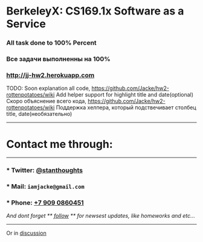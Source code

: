 # BerkeleyX: CS169.1x Software as a Service

### All task done to 100% Percent
### Все задачи выполненны на 100%
### http://jj-hw2.herokuapp.com


TODO:
Soon explanation all code, https://github.com/Jacke/hw2-rottenpotatoes/wiki 
Add helper support for highlight title and date(optional)
Скоро объяснение всего кода, https://github.com/Jacke/hw2-rottenpotatoes/wiki 
Поддержка хелпера, который подствечивает столбец title, date(необязательно)

***
# Contact me through:

***

### * Twitter: [@stanthoughts](http://twitter.com/stanthoughts)
### * Mail: `iamjacke@gmail.com`
### * Phone: [+7 909 0860451](tel://+79090860451)

 _And dont forget ** [follow](http://github.com/Jacke) ** for newsest updates, like homeworks and etc..._
***

Or in [discussion](https://www.edx.org/courses/BerkeleyX/CS169.1x/2012_Fall/discussion/forum)